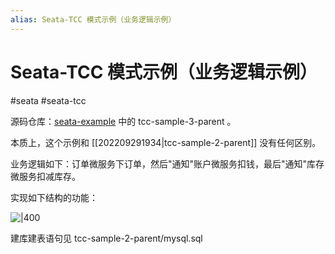 ```yaml
---
alias: Seata-TCC 模式示例（业务逻辑示例）
---
```


# Seata-TCC 模式示例（业务逻辑示例）

#seata #seata-tcc 

源码仓库：[seata-example](https://e.coding.net/hemiao/code-sample/seata-examples.git) 中的 tcc-sample-3-parent 。

本质上，这个示例和 [[202209291934|tcc-sample-2-parent]] 没有任何区别。

业务逻辑如下：订单微服务下订单，然后"通知"账户微服务扣钱，最后"通知"库存微服务扣减库存。

实现如下结构的功能：


![|400](https://woniumd.oss-cn-hangzhou.aliyuncs.com/java/hemiao/20220929232551.png)


建库建表语句见 tcc-sample-2-parent/mysql.sql

